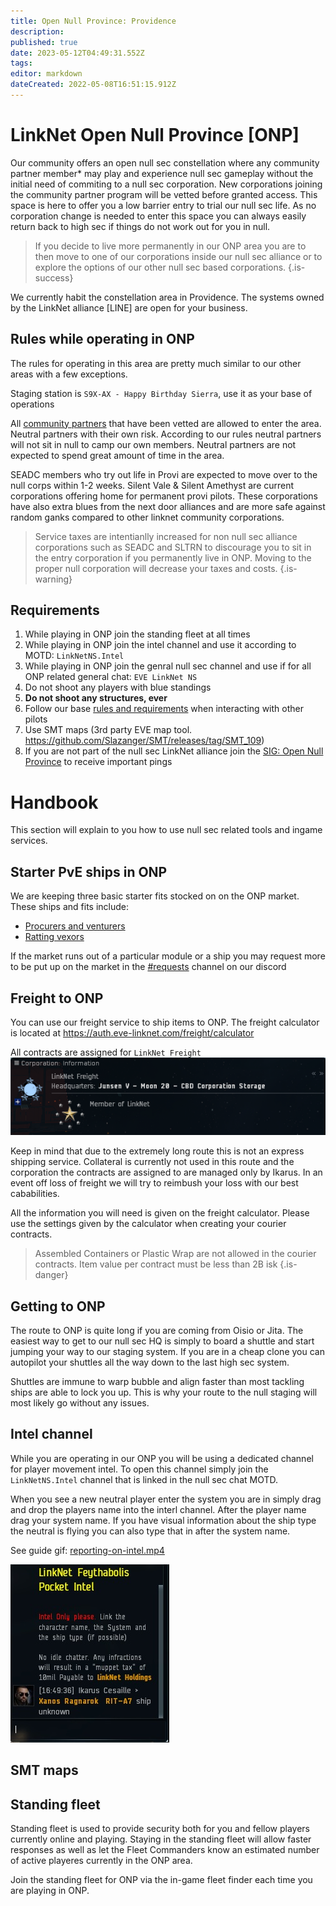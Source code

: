 ```yaml
---
title: Open Null Province: Providence
description: 
published: true
date: 2023-05-12T04:49:31.552Z
tags: 
editor: markdown
dateCreated: 2022-05-08T16:51:15.912Z
---
```


# LinkNet Open Null Province [ONP]
Our community offers an open null sec constellation where any community partner member* may play and experience null sec gameplay without the initial need of commiting to a null sec corporation. New corporations joining the community partner program will be vetted before granted access. This space is here to offer you a low barrier entry to trial our null sec life. As no corporation change is needed to enter this space you can always easily return back to high sec if things do not work out for you in null.

> If you decide to live more permanently in our ONP area you are to then move to one of our corporations inside our null sec alliance or to explore the options of our other null sec based corporations.
{.is-success}

We currently habit the constellation area in Providence. The systems owned by the LinkNet alliance [LINE] are open for your business.

## Rules while operating in ONP
The rules for operating in this area are pretty much similar to our other areas with a few exceptions.

Staging station is `S9X-AX - Happy Birthday Sierra`, use it as your base of operations

All [community partners](https://wiki.eve-linknet.com/en/community/partner-corporations) that have been vetted are allowed to enter the area. Neutral partners with their own risk. According to our rules neutral partners will not sit in null to camp our own members. Neutral partners are not expected to spend great amount of time in the area.

SEADC members who try out life in Provi are expected to move over to the null corps within 1-2 weeks. Silent Vale & Silent Amethyst are current corporations offering home for permanent provi pilots. These corporations have also extra blues from the next door alliances and are more safe against random ganks compared to other linknet community corporations.

> Service taxes are intentianlly increased for non null sec alliance corporations such as SEADC and SLTRN to discourage you to sit in the entry corporation if you permanently live in ONP. Moving to the proper null corporation will decrease your taxes and costs.
{.is-warning}

## Requirements
1. While playing in ONP join the standing fleet at all times
1. While playing in ONP join the intel channel and use it according to MOTD: `LinkNetNS.Intel` 
1. While playing in ONP join the genral null sec channel and use if for all ONP related general chat: `EVE LinkNet NS`
1. Do not shoot any players with blue standings
1. **Do not shoot any structures, ever**
1. Follow our base [rules and requirements](https://wiki.eve-linknet.com/en/community/rules-and-requirements) when interacting with other pilots
1. Use SMT maps (3rd party EVE map tool. https://github.com/Slazanger/SMT/releases/tag/SMT_109)
1. If you are not part of the null sec LinkNet alliance join the [SIG: Open Null Province](https://auth.eve-linknet.com/group/request/join/281/) to receive important pings

# Handbook
This section will explain to you how to use null sec related tools and ingame services.

## Starter PvE ships in ONP
We are keeping three basic starter fits stocked on on the ONP market. These ships and fits include:
- [Procurers and venturers](https://wiki.eve-linknet.com/community/doctrines/coalition-doctrines#mining-fleet)
- [Ratting vexors](https://wiki.eve-linknet.com/community/doctrines/coalition-doctrines#ratting)

If the market runs out of a particular module or a ship you may request more to be put up on the market in the [#requests](https://discord.com/channels/230672980814987264/972946904348508160)  channel on our discord

## Freight to ONP
You can use our freight service to ship items to ONP. The freight calculator is located at https://auth.eve-linknet.com/freight/calculator

All contracts are assigned for `LinkNet Freight`
![linknet_freight.png](/linknet_freight.png)

Keep in mind that due to the extremely long route this is not an express shipping service. Collateral is currently not used in this route and the corporation the contracts are assigned to are managed only by Ikarus. In an event off loss of freight we will try to reimbush your loss with our best cababilities.

All the information you will need is given on the freight calculator. Please use the settings given by the calculator when creating your courier contracts.

> Assembled Containers or Plastic Wrap are not allowed in the courier contracts. Item value per contract must be less than 2B isk
{.is-danger}

## Getting to ONP
The route to ONP is quite long if you are coming from Oisio or Jita. The easiest way to get to our null sec HQ is simply to board a shuttle and start jumping your way to our staging system. If you are in a cheap clone you can autopilot your shuttles all the way down to the last high sec system.

Shuttles are immune to warp bubble and align faster than most tackling ships are able to lock you up. This is why your route to the null staging will most likely go without any issues.

## Intel channel
While you are operating in our ONP you will be using a dedicated channel for player movement intel. To open this channel simply join the `LinkNetNS.Intel` channel that is linked in the null sec chat MOTD.

When you see a new neutral player enter the system you are in simply drag and drop the players name into the interl channel. After the player name drag your system name. If you have visual information about the ship type the neutral is flying you can also type that in after the system name.

See guide gif: [reporting-on-intel.mp4](/reporting-on-intel.mp4)

![intel.jpg](/intel.jpg)

## SMT maps

## Standing fleet
Standing fleet is used to provide security both for you and fellow players currently online and playing. Staying in the standing fleet will allow faster responses as well as let the Fleet Commanders know an estimated number of active playeres currently in the ONP area. 

Join the standing fleet for ONP via the in-game fleet finder each time you are playing in ONP.










